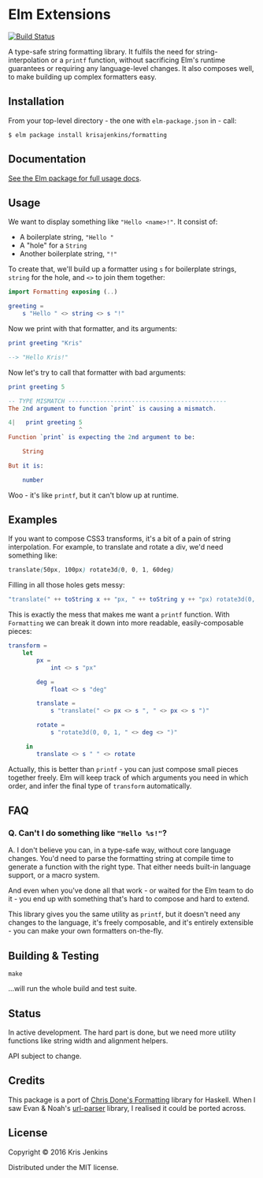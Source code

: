 # Elm Extensions

[![Build Status](https://travis-ci.org/krisajenkins/formatting.svg?branch=master)](https://travis-ci.org/krisajenkins/formatting)

A type-safe string formatting library. It fulfils the need for
string-interpolation or a `printf` function, without sacrificing Elm's
runtime guarantees or requiring any language-level changes. It also
composes well, to make building up complex formatters easy.

## Installation

From your top-level directory - the one with `elm-package.json` in - call:

```
$ elm package install krisajenkins/formatting
```
## Documentation

[See the Elm package for full usage docs](http://package.elm-lang.org/packages/krisajenkins/formatting/latest/Formatting).


## Usage

We want to display something like `"Hello <name>!"`. It consist of:

- A boilerplate string, `"Hello "`
- A "hole" for a `String`
- Another boilerplate string, `"!"`

To create that, we'll build up a formatter using `s` for boilerplate
strings, `string` for the hole, and `<>` to join them together:

``` elm
import Formatting exposing (..)

greeting =
    s "Hello " <> string <> s "!"
```

Now we print with that formatter, and its arguments:

``` elm
print greeting "Kris"

--> "Hello Kris!"
```

Now let's try to call that formatter with bad arguments:

``` elm
print greeting 5

-- TYPE MISMATCH ---------------------------------------------
The 2nd argument to function `print` is causing a mismatch.

4|   print greeting 5
                    ^
Function `print` is expecting the 2nd argument to be:

    String

But it is:

    number
```

Woo - it's like `printf`, but it can't blow up at runtime.


## Examples

If you want to compose CSS3 transforms, it's a bit of a pain of string
interpolation. For example, to translate and rotate a div, we'd need
something like:


``` css
translate(50px, 100px) rotate3d(0, 0, 1, 60deg)
```

Filling in all those holes gets messy:


``` elm
"translate(" ++ toString x ++ "px, " ++ toString y ++ "px) rotate3d(0, 0, 1, " ++ toString r "deg)"
```

This is exactly the mess that makes me want a `printf` function.  With
`Formatting` we can break it down into more readable,
easily-composable pieces:

``` elm
transform =
    let
        px =
            int <> s "px"

        deg =
            float <> s "deg"

        translate =
            s "translate(" <> px <> s ", " <> px <> s ")"

        rotate =
            s "rotate3d(0, 0, 1, " <> deg <> ")"

     in
        translate <> s " " <> rotate
```

Actually, this is better than `printf` - you can just compose small
pieces together freely. Elm will keep track of which arguments you
need in which order, and infer the final type of `transform` automatically.

## FAQ

### Q. Can't I do something like `"Hello %s!"`?

A. I don't believe you can, in a type-safe way, without core language
changes. You'd need to parse the formatting string at compile time to
generate a function with the right type. That either needs built-in
language support, or a macro system.

And even when you've done all that work - or waited for the Elm team
to do it - you end up with something that's hard to compose and hard
to extend.

This library gives you the same utility as `printf`, but it doesn't
need any changes to the language, it's freely composable, and it's
entirely extensible - you can make your own formatters on-the-fly.

## Building & Testing

```
make
```

...will run the whole build and test suite.

## Status

In active development. The hard part is done, but we need more utility
functions like string width and alignment helpers.

API subject to change.

## Credits

This package is a port of [Chris Done's Formatting][formatting] library for
Haskell. When I saw Evan & Noah's [url-parser][url-parser] library, I
realised it could be ported across.

[formatting]: http://chrisdone.com/posts/formatting
[url-parser]: http://package.elm-lang.org/packages/evancz/url-parser/latest

## License

Copyright © 2016 Kris Jenkins

Distributed under the MIT license.
